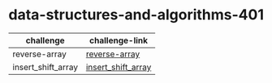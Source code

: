 # data-structures-and-algorithms-401


|challenge|challenge-link|
|----------|-----------|
|reverse-array|[reverse-array](https://github.com/FarahJamal/data-structures-and-algorithms-401/tree/main/array-reverse)|
|insert_shift_array|[insert_shift_array](https://github.com/FarahJamal/data-structures-and-algorithms-401/tree/main/array-insert-shift)|
